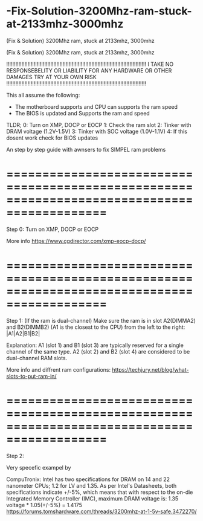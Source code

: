# -Fix-Solution-3200Mhz-ram-stuck-at-2133mhz-3000mhz
(Fix &amp; Solution) 3200Mhz ram, stuck at 2133mhz, 3000mhz

(Fix & Solution) 3200Mhz ram, stuck at 2133mhz, 3000mhz

!!!!!!!!!!!!!!!!!!!!!!!!!!!!!!!!!!!!!!!!!!!!!!!!!!!!!!!!!!!!!!!!!!!!!!!!!!!!!!!!!!!!!!!!!!!!
I TAKE NO RESPONSEBELITY OR LIABILITY FOR ANY HARDWARE OR OTHER DAMAGES TRY AT YOUR OWN RISK
!!!!!!!!!!!!!!!!!!!!!!!!!!!!!!!!!!!!!!!!!!!!!!!!!!!!!!!!!!!!!!!!!!!!!!!!!!!!!!!!!!!!!!!!!!!!

This all assume the following:
- The motherboard supports and CPU can supports the ram speed
- The BIOS is updated and Supports the ram and speed


TLDR;
0: Turn on XMP, DOCP or EOCP
1: Check the ram slot
2: Tinker with DRAM voltage (1.2V-1.5V)
3: Tinker with SOC voltage (1.0V-1.1V)
4: If this dosent work check for BIOS updates


An step by step guide with awnsers to fix SIMPEL ram problems

============================================================================================
============================================================================================

Step 0:
Turn on XMP, DOCP or EOCP

More info
https://www.cgdirector.com/xmp-eocp-docp/

============================================================================================
============================================================================================

Step 1:
(If the ram is dual-channel)
Make sure the ram is in slot A2(DIMMA2) and B2(DIMMB2)
(A1 is the closest to the CPU)
from the left to the right: |A1|A2|B1|B2|

Explanation:
A1 (slot 1) and B1 (slot 3) are typically reserved for a single channel of the same type.
A2 (slot 2) and B2 (slot 4) are considered to be dual-channel RAM slots.

More info and diffrent ram configurations:
https://techjury.net/blog/what-slots-to-put-ram-in/

============================================================================================
============================================================================================

Step 2:




Very specefic exampel by 

CompuTronix:
Intel has two specifications for DRAM on 14 and 22 nanometer CPUs; 1.2 for LV and 1.35.
As per Intel's Datasheets, both specifications indicate +/-5%,
which means that with respect to the on-die Integrated Memory Controller (IMC),
maximum DRAM voltage is:
1.35 voltage * 1.05(+/-5%) = 1.4175
https://forums.tomshardware.com/threads/3200mhz-at-1-5v-safe.3472270/
